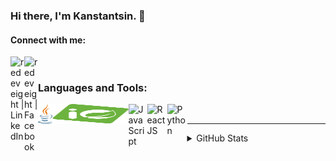 ### Hi there, I'm Kanstantsin. 👋

<!--- 💻 I’m currently working on ...
- 🎓 I’m currently learning ...
- 🔗 Plans to learn:
- 👥 I’m looking to collaborate on ...
- 🤔 I’m looking for help with ...
- 💬 Ask me about ...
- 📫 How to reach me: ...
- 🎱 Fun fact: ...-->

#### Connect with me:

[<img align="left" alt="redeveight | LinkedIn" width="22px" src="https://cdn.jsdelivr.net/npm/simple-icons@v3/icons/linkedin.svg" />][linkedin]
[<img align="left" alt="redeveight | Facebook" width="22px" src="https://cdn.jsdelivr.net/npm/simple-icons@v3/icons/facebook.svg" />][facebook]
<br />

### Languages and Tools:

<img align="left" alt="Java" width="23px" src="https://raw.githubusercontent.com/gilbarbara/logos/master/logos/java.svg" />
<img align="left" alt="Spring" width="121.5px" height="31px" src="https://raw.githubusercontent.com/gilbarbara/logos/master/logos/spring.svg" />
<img align="left" alt="JavaScript" width="30px" src="https://raw.githubusercontent.com/gilbarbara/logos/master/logos/javascript.svg" />
<img align="left" alt="ReactJS" width="32px" src="https://raw.githubusercontent.com/gilbarbara/logos/master/logos/react.svg" />
<img align="left" alt="Python" width="32px" src="https://raw.githubusercontent.com/gilbarbara/logos/master/logos/python.svg" />
<br />

---

<details>
  <summary>GitHub Stats</summary>
  
  <img align="left" alt="redeveight's GitHub Stats" src="https://github-readme-stats.vercel.app/api/top-langs/?username=redeveight&layout=compact&hide_border=true&hide=css,html&langs_count=6" />

</details>

[twitter]: https://twitter.com/redeveight
[facebook]: https://www.facebook.com/redeveight
[linkedin]: https://www.linkedin.com/in/redeveight
